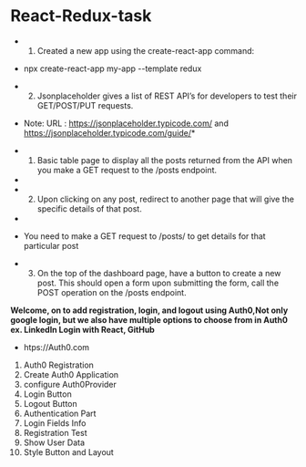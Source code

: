# React-Redux-task
* 1)	Created a new app using the create-react-app command: 
* npx create-react-app my-app --template redux
* 2)	Jsonplaceholder gives a list of REST API’s for developers to test their GET/POST/PUT requests. 

* Note: URL : https://jsonplaceholder.typicode.com/ and https://jsonplaceholder.typicode.com/guide/*  

* 1)	Basic table page to display all the posts returned from the API when you make a GET request to the /posts endpoint. 
* 
* 2)	Upon clicking on any post, redirect to another page that will give the specific details of that post. 
* 
* You need to make a GET request to /posts/<id> to get details for that particular post
  
* 3)	On the top of the dashboard page, have a button to create a new post. This should open a form upon submitting the form, call the POST operation on the /posts endpoint.

**Welcome, on to add registration, login, and logout using Auth0,Not only google login, but we also have multiple options to choose from in Auth0 ex. LinkedIn Login with React, GitHub**
* htps://Auth0.com
1) Auth0 Registration
2) Create Auth0 Application 
3) configure Auth0Provider
4) Login Button
5) Logout Button
6) Authentication Part
7) Login Fields Info
8) Registration Test
9) Show User Data
10) Style Button and Layout
